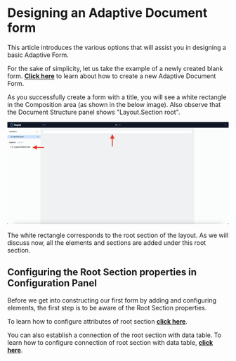 # Designing an Adaptive Document form

This article introduces the various options that will assist you in designing a basic Adaptive Form.

For the sake of simplicity, let us take the example of a newly created blank form. <a href="https://rapiddocs.z8.web.core.windows.net/docs/Rapid/Keyper%20Manual/Adaptive%20Designer/How%20to%20create%20a%20new%20Adaptive%20Document%20Form/" target="_blank">**Click here**</a> to learn about how to create a new Adaptive Document Form.

As you successfully create a form with a title, you will see a white rectangle in the Composition area (as shown in the below image). Also observe that the Document Structure panel shows "Layout.Section root".

![Image showing blank composition area of a new form](<Adaptive Design 1.png>)

The white rectangle corresponds to the root section of the layout. As we will discuss now, all the elements and sections are added under this root section. 

## Configuring the Root Section properties in Configuration Panel

Before we get into constructing our first form by adding and configuring elements, the first step is to be aware of the Root Section properties.

To learn how to configure attributes of root section <a href="https://rapiddocs.z8.web.core.windows.net/docs/Rapid/Keyper%20Manual/Adaptive%20Designer/How%20to%20configure%20Attributes%20of%20Root%20Section/" target="_blank">**click here**</a>.

You can also establish a connection of the root section with data table. To learn how to configure connection of root section with data table, <a href="https://rapiddocs.z8.web.core.windows.net/docs/Rapid/Keyper%20Manual/Adaptive%20Designer/How%20to%20configure%20connection%20of%20root%20section%20with%20data%20table/" target="_blank">**click here**</a>.

